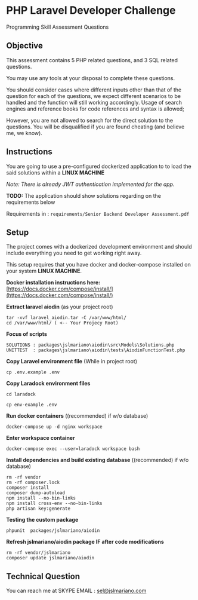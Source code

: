# PHP Laravel Developer Challenge
Programming Skill Assessment Questions

## Objective

This assessment contains 5 PHP related questions, and 3 SQL related questions.

You may use any tools at your disposal to complete these questions.

You should consider cases where different inputs other than that of the question for
each of the questions, we expect different scenarios to be handled and the function
will still working accordingly.
Usage of search engines and reference books for code references and syntax is
allowed;

However, you are not allowed to search for the direct solution to the questions. You
will be disqualified if you are found cheating (and believe me, we know).

## Instructions

You are going to use a pre-configured dockerized application to to load the said solutions within a  **LINUX MACHINE**

_Note: There is already JWT authentication implemented for the app._

**TODO:** The application should show solutions regarding on the requirements below

Requirements in : `requirements/Senior Backend Developer Assessment.pdf`

## Setup

The project comes with a dockerized development environment and should include everything you need to get working right away.

This setup requires that you have docker and docker-compose installed on your system **LINUX MACHINE**.

**Docker installation instructions here:**
[https://docs.docker.com/compose/install/](https://docs.docker.com/compose/install/)

**Extract laravel aiodin** (as your project root)
```
tar -xvf laravel_aiodin.tar -C /var/www/html/
cd /var/www/html/ ( <-- Your Projecy Root)

```

**Focus of scripts**
```
SOLUTIONS : packages\jslmariano\aiodin\src\Models\Solutions.php
UNITTEST  : packages\jslmariano\aiodin\tests\AiodinFunctionTest.php
```

**Copy Laravel environment file**
(While in project root)

```
cp .env.example .env
```

**Copy Laradock environment files**

```
cd laradock

cp env-example .env
```


**Run docker containers**
((recommended) if w/o database)
```
docker-compose up -d nginx workspace
```

**Enter workspace container**

```
docker-compose exec --user=laradock workspace bash
```

**Install dependencies and build existing database**
((recommended) if w/o database)
```
rm -rf vendor
rm -rf composer.lock
composer install
composer dump-autoload
npm install --no-bin-links
npm install cross-env --no-bin-links
php artisan key:generate
```

**Testing the custom package**

```
phpunit  packages/jslmariano/aiodin
```

**Refresh jslmariano/aiodin package IF after code modifications**

```
rm -rf vendor/jslmariano
composer update jslmariano/aiodin
```

## Technical Question

You can reach me at SKYPE EMAIL : sel@jslmariano.com
